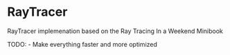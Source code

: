 # RayTracer

RayTracer implemenation based on the Ray Tracing In a Weekend Minibook

TODO:
	- Make everything faster and more optimized
